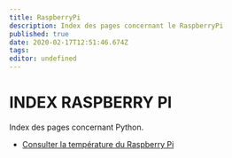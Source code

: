 ```yaml
---
title: RaspberryPi
description: Index des pages concernant le RaspberryPi
published: true
date: 2020-02-17T12:51:46.674Z
tags: 
editor: undefined
---
```


# INDEX RASPBERRY PI

Index des pages concernant Python.

- [Consulter la température du Raspberry Pi](/raspberry_pi/consulter_temperature)